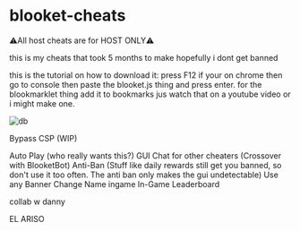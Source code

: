 # blooket-cheats
⚠️All host cheats are for HOST ONLY⚠️

this is my cheats that took 5 months to make hopefully i dont get banned 

this is the tutorial on how to download it:
press F12 if your on chrome then go to console then paste the blooket.js thing and press enter. for the blookmarklet thing add it to bookmarks jus watch that on a youtube video
or i might make one.





![db](https://github.com/user-attachments/assets/36ccf2a0-51db-4713-929b-45eb648473db)







Bypass CSP (WIP)
 
Auto Play (who really wants this?)
GUI Chat for other cheaters (Crossover with BlooketBot) Anti-Ban (Stuff like daily rewards still get you banned, so don't use it too often. The anti ban only makes the gui undetectable) Use any Banner
Change Name ingame
In-Game Leaderboard


collab w danny

EL ARISO
